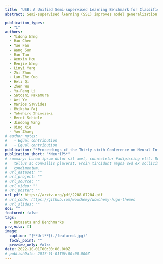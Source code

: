 ```yaml
---
title: 'USB: A Unified Semi-supervised Learning Benchmark for Classification'
abstract: Semi-supervised learning (SSL) improves model generalization by leveraging massive unlabeled data to augment limited labeled samples. However, currently, popular SSL evaluation protocols are often constrained to computer vision (CV) tasks. In addition, previous work typically trains deep neural networks from scratch, which is time-consuming and environmentally unfriendly. To address the above issues, we construct a Unified SSL Benchmark (USB) for classification by selecting 15 diverse, challenging, and comprehensive tasks from CV, natural language processing (NLP), and audio processing (Audio), on which we systematically evaluate the dominant SSL methods, and also open-source a modular and extensible codebase for fair evaluation of these SSL methods. We further provide the pretrained versions of the state-of-the-art neural models for CV tasks to make the cost affordable for further tuning. USB enables the evaluation of a single SSL algorithm on more tasks from multiple domains but with less cost. Specifically, on a single NVIDIA V100, only 39 GPU days are required to evaluate FixMatch on 15 tasks in USB while 335 GPU days (279 GPU days on 4 CV datasets except for ImageNet) are needed on 5 CV tasks with TorchSSL.

publication_types:
  - "1"
authors:
  - Yidong Wang
  - Hao Chen
  - Yue Fan
  - Wang Sun
  - Ran Tao
  - Wenxin Hou
  - Renjie Wang
  - Linyi Yang
  - Zhi Zhou
  - Lan-Zhe Guo
  - Heli Qi
  - Zhen Wu
  - Yu-Feng Li
  - Satoshi Nakamura
  - Wei Ye
  - Marios Savvides
  - Bhiksha Raj
  - Takahiro Shinozaki
  - Bernt Schiele
  - Jindong Wang
  - Xing Xie
  - Yue Zhang
# author_notes:
#   - Equal contribution
#   - Equal contribution
publication: "*Proceedings of the Thirty-sixth Conference on Neural Information Processing Systems Datasets and Benchmarks Track*"
publication_short: "*NeurIPS*"
# summary: Lorem ipsum dolor sit amet, consectetur #adipiscing elit. Duis posuere
#   tellus ac convallis placerat. Proin tincidunt magna sed ex sollicitudin
#   condimentum.
# url_dataset: ""
# url_project: ""
# url_source: ""
# url_video: ""
# url_poster: ""
url_pdf: https://arxiv.org/pdf/2208.07204.pdf
# url_code: https://github.com/wowchemy/wowchemy-hugo-themes
# url_slides: ""
doi: ""
featured: false
tags:
  - Datasets and Benchmarks
projects: []
image:
  caption: "[**Url**](./featured.jpg)"
  focal_point: ""
  preview_only: false
date: 2022-10-01T00:00:00.000Z
# publishDate: 2017-01-01T00:00:00.000Z
---
```

